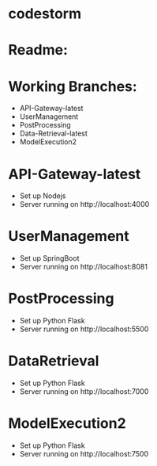 # codestorm
# Readme:
# Working Branches:
- API-Gateway-latest
- UserManagement
- PostProcessing
- Data-Retrieval-latest
- ModelExecution2

# API-Gateway-latest
- Set up Nodejs
- Server running on http://localhost:4000

# UserManagement
- Set up SpringBoot
- Server running on http://localhost:8081

# PostProcessing
- Set up Python Flask
- Server running on http://localhost:5500

# DataRetrieval
- Set up Python Flask
- Server running on http://localhost:7000

# ModelExecution2
- Set up Python Flask
- Server running on http://localhost:7500

